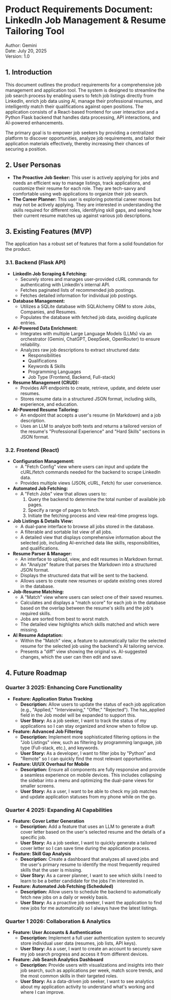 # **Product Requirements Document: LinkedIn Job Management & Resume Tailoring Tool**

Author: Gemini  
Date: July 20, 2025  
Version: 1.0

## **1\. Introduction**

This document outlines the product requirements for a comprehensive job management and application tool. The system is designed to streamline the job search process by enabling users to fetch job listings directly from LinkedIn, enrich job data using AI, manage their professional resumes, and intelligently match their qualifications against open positions. The application consists of a React-based frontend for user interaction and a Python Flask backend that handles data processing, API interactions, and AI-powered enhancements.

The primary goal is to empower job seekers by providing a centralized platform to discover opportunities, analyze job requirements, and tailor their application materials effectively, thereby increasing their chances of securing a position.

## **2\. User Personas**

* **The Proactive Job Seeker:** This user is actively applying for jobs and needs an efficient way to manage listings, track applications, and customize their resume for each role. They are tech-savvy and comfortable using web applications to organize their job search.  
* **The Career Planner:** This user is exploring potential career moves but may not be actively applying. They are interested in understanding the skills required for different roles, identifying skill gaps, and seeing how their current resume matches up against various job descriptions.

## **3\. Existing Features (MVP)**

The application has a robust set of features that form a solid foundation for the product.

### **3.1. Backend (Flask API)**

* **LinkedIn Job Scraping & Fetching:**  
  * Securely stores and manages user-provided cURL commands for authenticating with LinkedIn's internal API.  
  * Fetches paginated lists of recommended job postings.  
  * Fetches detailed information for individual job postings.  
* **Database Management:**  
  * Utilizes a SQLite database with SQLAlchemy ORM to store Jobs, Companies, and Resumes.  
  * Populates the database with fetched job data, avoiding duplicate entries.  
* **AI-Powered Data Enrichment:**  
  * Integrates with multiple Large Language Models (LLMs) via an orchestrator (Gemini, ChatGPT, DeepSeek, OpenRouter) to ensure reliability.  
  * Analyzes raw job descriptions to extract structured data:  
    * Responsibilities  
    * Qualifications  
    * Keywords & Skills  
    * Programming Languages  
    * Job Type (Frontend, Backend, Full-stack)  
* **Resume Management (CRUD):**  
  * Provides API endpoints to create, retrieve, update, and delete user resumes.  
  * Stores resume data in a structured JSON format, including skills, experience, and education.  
* **AI-Powered Resume Tailoring:**  
  * An endpoint that accepts a user's resume (in Markdown) and a job description.  
  * Uses an LLM to analyze both texts and returns a tailored version of the resume's "Professional Experience" and "Hard Skills" sections in JSON format.

### **3.2. Frontend (React)**

* **Configuration Management:**  
  * A "Fetch Config" view where users can input and update the cURL/fetch commands needed for the backend to scrape LinkedIn data.  
  * Provides multiple views (JSON, cURL, Fetch) for user convenience.  
* **Automated Job Fetching:**  
  * A "Fetch Jobs" view that allows users to:  
    1. Query the backend to determine the total number of available job pages.  
    2. Specify a range of pages to fetch.  
    3. Initiate the fetching process and view real-time progress logs.  
* **Job Listings & Details View:**  
  * A dual-pane interface to browse all jobs stored in the database.  
  * A filterable and sortable list view of all jobs.  
  * A detailed view that displays comprehensive information about the selected job, including AI-enriched data like skills, responsibilities, and qualifications.  
* **Resume Parser & Manager:**  
  * An interface to upload, view, and edit resumes in Markdown format.  
  * An "Analyze" feature that parses the Markdown into a structured JSON format.  
  * Displays the structured data that will be sent to the backend.  
  * Allows users to create new resumes or update existing ones stored in the database.  
* **Job-Resume Matching:**  
  * A "Match" view where users can select one of their saved resumes.  
  * Calculates and displays a "match score" for each job in the database based on the overlap between the resume's skills and the job's required skills.  
  * Jobs are sorted from best to worst match.  
  * The detailed view highlights which skills matched and which were missing.  
* **AI Resume Adaptation:**  
  * Within the "Match" view, a feature to automatically tailor the selected resume for the selected job using the backend's AI tailoring service.  
  * Presents a "diff" view showing the original vs. AI-suggested changes, which the user can then edit and save.

## **4\. Future Roadmap**

### **Quarter 3 2025: Enhancing Core Functionality**

* **Feature: Application Status Tracking**  
  * **Description:** Allow users to update the status of each job application (e.g., "Applied," "Interviewing," "Offer," "Rejected"). The has\_applied field in the Job model will be expanded to support this.  
  * **User Story:** As a job seeker, I want to track the status of my applications so I can stay organized and know when to follow up.  
* **Feature: Advanced Job Filtering**  
  * **Description:** Implement more sophisticated filtering options in the "Job Listings" view, such as filtering by programming language, job type (Full-stack, etc.), and keywords.  
  * **User Story:** As a developer, I want to filter jobs by "Python" and "Remote" so I can quickly find the most relevant opportunities.  
* **Feature: UI/UX Overhaul for Mobile**  
  * **Description:** Ensure all components are fully responsive and provide a seamless experience on mobile devices. This includes collapsing the sidebar into a menu and optimizing the dual-pane views for smaller screens.  
  * **User Story:** As a user, I want to be able to check my job matches and update application statuses from my phone while on the go.

### **Quarter 4 2025: Expanding AI Capabilities**

* **Feature: Cover Letter Generation**  
  * **Description:** Add a feature that uses an LLM to generate a draft cover letter based on the user's selected resume and the details of a specific job.  
  * **User Story:** As a job seeker, I want to quickly generate a tailored cover letter so I can save time during the application process.  
* **Feature: Skill Gap Analysis**  
  * **Description:** Create a dashboard that analyzes all saved jobs and the user's primary resume to identify the most frequently required skills that the user is missing.  
  * **User Story:** As a career planner, I want to see which skills I need to learn to be a better candidate for the jobs I'm interested in.  
* **Feature: Automated Job Fetching (Scheduled)**  
  * **Description:** Allow users to schedule the backend to automatically fetch new jobs on a daily or weekly basis.  
  * **User Story:** As a proactive job seeker, I want the application to find new jobs for me automatically so I always have the latest listings.

### **Quarter 1 2026: Collaboration & Analytics**

* **Feature: User Accounts & Authentication**  
  * **Description:** Implement a full user authentication system to securely store individual user data (resumes, job lists, API keys).  
  * **User Story:** As a user, I want to create an account to securely save my job search progress and access it from different devices.  
* **Feature: Job Search Analytics Dashboard**  
  * **Description:** Provide users with visualizations and insights into their job search, such as applications per week, match score trends, and the most common skills in their targeted roles.  
  * **User Story:** As a data-driven job seeker, I want to see analytics about my application activity to understand what's working and where I can improve.